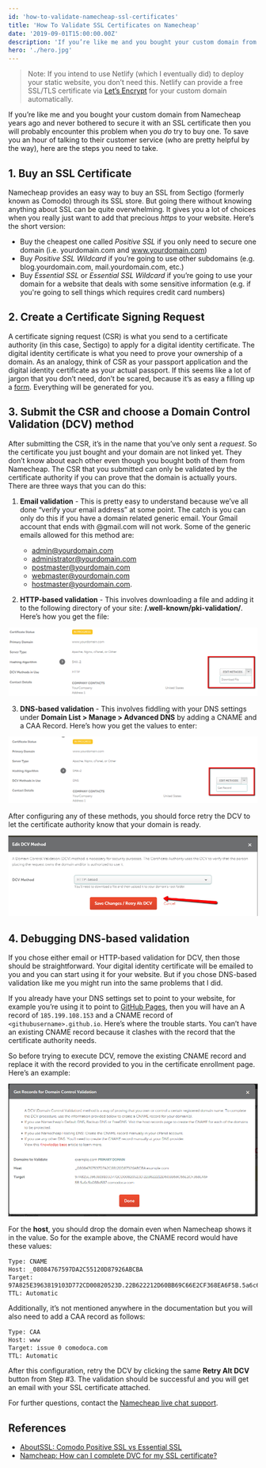 ```yaml
---
id: 'how-to-validate-namecheap-ssl-certificates'
title: 'How To Validate SSL Certificates on Namecheap'
date: '2019-09-01T15:00:00.00Z'
description: 'If you’re like me and you bought your custom domain from Namecheap years ago and never bothered to secure it with an SSL certificate then you will probably encounter this problem when you do try to buy one.'
hero: './hero.jpg'
---
```


> Note: If you intend to use Netlify (which I eventually did) to deploy your static website, you don’t need this. Netlify can provide a free SSL/TLS certificate via [Let’s Encrypt](https://letsencrypt.org) for your custom domain automatically.

If you’re like me and you bought your custom domain from Namecheap years ago and never bothered to secure it with an SSL certificate then you will probably encounter this problem when you _do_ try to buy one. To save you an hour of talking to their customer service (who are pretty helpful by the way), here are the steps you need to take.

## 1. Buy an SSL Certificate

Namecheap provides an easy way to buy an SSL from Sectigo (formerly known as Comodo) through its SSL store. But going there without knowing anything about SSL can be quite overwhelming. It gives you a lot of choices when you really just want to add that precious _https_ to your website. Here’s the short version:

- Buy the cheapest one called _Positive SSL_ if you only need to secure one domain (i.e. yourdomain.com and www.yourdomain.com)
- Buy _Positive SSL Wildcard_ if you’re going to use other subdomains (e.g. blog.yourdomain.com, mail.yourdomain.com, etc.)
- Buy _Essential SSL_ or _Essential SSL Wildcard_ if you’re going to use your domain for a website that deals with some sensitive information (e.g. if you're going to sell things which requires credit card numbers)

## 2. Create a Certificate Signing Request

A certificate signing request (CSR) is what you send to a certificate authority (in this case, Sectigo) to apply for a digital identity certificate. The digital identity certificate is what you need to prove your ownership of a domain. As an analogy, think of CSR as your passport application and the digital identity certificate as your actual passport. If this seems like a lot of jargon that you don’t need, don’t be scared, because it’s as easy a filling up a [form](https://decoder.link/csr_generator). Everything will be generated for you.

## 3. Submit the CSR and choose a Domain Control Validation (DCV) method

After submitting the CSR, it’s in the name that you’ve only sent a _request_. So the certificate you just bought and your domain are not linked yet. They don’t know about each other even though you bought both of them from Namecheap. The CSR that you submitted can only be validated by the certificate authority if you can prove that the domain is actually yours. There are three ways that you can do this:

1. **Email validation** - This is pretty easy to understand because we’ve all done “verify your email address” at some point. The catch is you can only do this if you have a domain related generic email. Your Gmail account that ends with @gmail.com will not work. Some of the generic emails allowed for this method are:

   - admin@yourdomain.com
   - administrator@yourdomain.com
   - postmaster@yourdomain.com
   - webmaster@yourdomain.com
   - hostmaster@yourdomain.com.

2. **HTTP-based validation** - This involves downloading a file and adding it to the following directory of your site: **/.well-known/pki-validation/**. Here’s how you get the file:

![HTTP-based DCV on Namecheap](./dcv-http.png)

3. **DNS-based validation** - This involves fiddling with your DNS settings under **Domain List > Manage > Advanced DNS** by adding a CNAME and a CAA Record. Here’s how you get the values to enter:

![DNS-based DCV on Namecheap](./dcv-dns.png)

After configuring any of these methods, you should force retry the DCV to let the certificate authority know that your domain is ready.

![Force retry DCV on Namecheap](./dcv-retry.png)

## 4. Debugging DNS-based validation

If you chose either email or HTTP-based validation for DCV, then those should be straightforward. Your digital identity certificate will be emailed to you and you can start using it for your website. But if you chose DNS-based validation like me you might run into the same problems that I did.

If you already have your DNS settings set to point to your website, for example you’re using it to point to [GitHub Pages](https://help.github.com/en/articles/setting-up-an-apex-domain), then you will have an A record of `185.199.108.153` and a CNAME record of `<githubusername>.github.io`. Here’s where the trouble starts. You can’t have an existing CNAME record because it clashes with the record that the certificate authority needs.

So before trying to execute DCV, remove the existing CNAME record and replace it with the record provided to you in the certificate enrollment page. Here’s an example:

![An example of records for DCV on Namcecheap](./dcv-records.png)

For the **host**, you should drop the domain even when Namecheap shows it in the value. So for the example above, the CNAME record would have these values:

```
Type: CNAME
Host: _08084767597DA2C55120D87926ABCBA
Target: 97A825E3963819103D772CD00820523D.22B622212D60BB69C66E2CF368EA6F5B.5a6c6b088d587.comodoca.com
TTL: Automatic
```

Additionally, it’s not mentioned anywhere in the documentation but you will also need to add a CAA record as follows:

```
Type: CAA
Host: www
Target: issue 0 comodoca.com
TTL: Automatic
```

After this configuration, retry the DCV by clicking the same **Retry Alt DCV** button from Step #3. The validation should be successful and you will get an email with your SSL certificate attached.

For further questions, contact the [Namecheap live chat support](https://www.namecheap.com/support/live-chat/domains/).

## References

- [AboutSSL: Comodo Positive SSL vs Essential SSL](https://aboutssl.org/compare-dv-ssl-comodo-positive-ssl-vs-comodo-essential-ssl/)
- [Namcheap: How can I complete DVC for my SSL certificate?](https://www.namecheap.com/support/knowledgebase/article.aspx/9637/68/how-can-i-complete-the-domain-control-validation-dcv-for-my-ssl-certificate)
